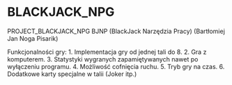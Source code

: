 # BLACKJACK_NPG
PROJECT_BLACKJACK_NPG
BJNP
(BlackJack Narzędzia Pracy) (Bartłomiej Jan Noga Pisarik)

Funkcjonalności gry:
    1. Implementacja gry od jednej tali do 8.
    2. Gra z komputerem.
    3. Statystyki wygranych zapamiętywanych nawet po wyłączeniu programu.
    4. Możliwość cofnięcia ruchu.
    5. Tryb gry na czas.
    6. Dodatkowe karty specjalne w talii (Joker itp.)
